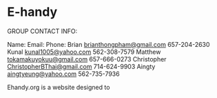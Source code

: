 # E-handy


GROUP CONTACT INFO:

Name:        Email:                       Phone:
Brian        brianthongpham@gmail.com     657-204-2630
Kunal        kunal1005@yahoo.com          562-308-7579
Matthew      tokamakuyokuu@gmail.com      657-666-0273
Christopher  ChristopherBThai@gmail.com   714-624-9903
Aingty       aingtyeung@yahoo.com         562-735-7936



Ehandy.org is a website designed to 
